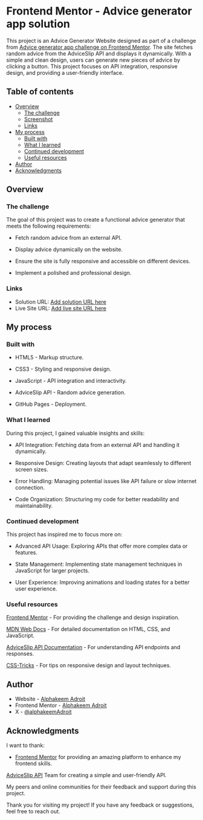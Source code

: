 # Frontend Mentor - Advice generator app solution

This project is an Advice Generator Website designed as part of a challenge from [Advice generator app challenge on Frontend Mentor](https://www.frontendmentor.io/challenges/advice-generator-app-QdUG-13db). The site fetches random advice from the AdviceSlip API and displays it dynamically. With a simple and clean design, users can generate new pieces of advice by clicking a button. This project focuses on API integration, responsive design, and providing a user-friendly interface.

## Table of contents

- [Overview](#overview)
  - [The challenge](#the-challenge)
  - [Screenshot](#screenshot)
  - [Links](#links)
- [My process](#my-process)
  - [Built with](#built-with)
  - [What I learned](#what-i-learned)
  - [Continued development](#continued-development)
  - [Useful resources](#useful-resources)
- [Author](#author)
- [Acknowledgments](#acknowledgments)

## Overview

### The challenge

The goal of this project was to create a functional advice generator that meets the following requirements:

- Fetch random advice from an external API.

- Display advice dynamically on the website.

- Ensure the site is fully responsive and accessible on different devices.

- Implement a polished and professional design.

### Links

- Solution URL: [Add solution URL here](https://your-solution-url.com)
- Live Site URL: [Add live site URL here](https://your-live-site-url.com)

## My process

### Built with

- HTML5 - Markup structure.

- CSS3 - Styling and responsive design.

- JavaScript - API integration and interactivity.

- AdviceSlip API - Random advice generation.

- GitHub Pages - Deployment.

### What I learned

During this project, I gained valuable insights and skills:

- API Integration: Fetching data from an external API and handling it dynamically.

- Responsive Design: Creating layouts that adapt seamlessly to different screen sizes.

- Error Handling: Managing potential issues like API failure or slow internet connection.

- Code Organization: Structuring my code for better readability and maintainability.

### Continued development

This project has inspired me to focus more on:

- Advanced API Usage: Exploring APIs that offer more complex data or features.

- State Management: Implementing state management techniques in JavaScript for larger projects.

- User Experience: Improving animations and loading states for a better user experience.

### Useful resources

[Frontend Mentor](https://www.frontendmentor.io/) - For providing the challenge and design inspiration.

[MDN Web Docs](https://developer.mozilla.org/en-US/) - For detailed documentation on HTML, CSS, and JavaScript.

[AdviceSlip API Documentation](https://api.adviceslip.com/) - For understanding API endpoints and responses.

[CSS-Tricks](https://css-tricks.com/) - For tips on responsive design and layout techniques.

## Author

- Website - [Alphakeem Adroit](https://www.alphakeemadroit.com.ng)
- Frontend Mentor - [Alphakeem Adroit](https://www.frontendmentor.io/profile/Aalphakeem-Adroit)
- X - [@alphakeemAdroit](https://x.com/alphakeemAdroit)

## Acknowledgments

I want to thank:

- [Frontend Mentor](https://www.frontendmentor.io/) for providing an amazing platform to enhance my frontend skills.

[AdviceSlip API](https://api.adviceslip.com/) Team for creating a simple and user-friendly API.

My peers and online communities for their feedback and support during this project.

Thank you for visiting my project! If you have any feedback or suggestions, feel free to reach out.
